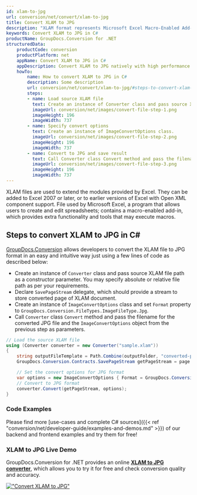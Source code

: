 ```yaml
---
id: xlam-to-jpg
url: conversion/net/convert/xlam-to-jpg
title: Convert XLAM to JPG
description: "XLAM format represents Microsoft Excel Macro-Enabled Add-In with .xlam extension. Learn how to convert XLAM to JPG file programmatically in C# language using GroupDocs.Conversion for .NET library."
keywords: Convert XLAM to JPG in C#
productName: GroupDocs.Conversion for .NET
structuredData:
    productCode: conversion
    productPlatform: net
    appName: Convert XLAM to JPG in C#
    appDescription: Convert XLAM to JPG natively with high performance using C# language and server side GroupDocs.Conversion for .NET APIs, without the use of any software like Microsoft or Open Office.
    howTo:
        name: How to convert XLAM to JPG in C# 
        description: Some description
        url: conversion/net/convert/xlam-to-jpg/#steps-to-convert-xlam-to-jpg-in-c
        steps:
        - name: Load source XLAM file 
          text: Create an instance of Converter class and pass source XLAM file path as a constructor parameter. You may specify absolute or relative file path as per your requirements. 
          imageUrl: conversion/net/images/convert-file-step-1.png
          imageHeight: 196
          imageWidth: 737
        - name: Specify convert options 
          text: Create an instance of ImageConvertOptions class.
          imageUrl: conversion/net/images/convert-file-step-2.png
          imageHeight: 196
          imageWidth: 737
        - name: Convert to JPG and save result 
          text: Call Converter class Convert method and pass the filename for the converted HTML file and the ImageConvertOptions object from the previous step as parameters.
          imageUrl: conversion/net/images/convert-file-step-3.png
          imageHeight: 196
          imageWidth: 737
---
```


XLAM files are used to extend the modules provided by Excel. They can be added to Excel 2007 or later, or to earlier versions of Excel with Open XML component support. File used by Microsoft Excel, a program that allows users to create and edit spreadsheets; contains a macro-enabled add-in, which provides extra functionality and tools that may execute macros.

## Steps to convert XLAM to JPG in C#

[GroupDocs.Conversion](https://products.groupdocs.com/conversion/net) allows developers to convert the XLAM file to JPG format in an easy and intuitive way just using a few lines of code as described below:

* Create an instance of `Converter` class and pass source XLAM file path as a constructor parameter. You may specify absolute or relative file path as per your requirements. 
* Declare `SavePageStream` delegate, which should provide a stream to store converted page of XLAM document.
* Create an instance of `ImageConvertOptions` class and set `Format` property to `GroupDocs.Conversion.FileTypes.ImageFileType.Jpg`.
* Call `Converter` class `Convert` method and pass the filename for the converted JPG file and the `ImageConvertOptions` object from the previous step as parameters.

```csharp
// Load the source XLAM file
using (Converter converter = new Converter("sample.xlam"))
{
    string outputFileTemplate = Path.Combine(outputFolder, "converted-page-{0}.jpg");
    GroupDocs.Conversion.Contracts.SavePageStream getPageStream = page => new FileStream(string.Format(outputFileTemplate, page), FileMode.Create);

    // Set the convert options for JPG format
    var options = new ImageConvertOptions { Format = GroupDocs.Conversion.FileTypes.ImageFileType.Jpg };   
    // Convert to JPG format
    converter.Convert(getPageStream, options);
}
```

### Code Examples

Please find more [use-cases and complete C# sources]({{< ref "conversion/net/developer-guide/examples-and-demos.md" >}}) of our backend and frontend examples and try them for free!

### XLAM to JPG Live Demo

GroupDocs.Conversion for .NET provides an online [**XLAM to JPG converter**](https://products.groupdocs.app/conversion/xlam-to-jpg), which allows you to try it for free and check conversion quality and accuracy.

[!["Convert XLAM to JPG"](conversion/net/images/convert-to-jpg/convert-xlam-to-jpg.png)](https://products.groupdocs.app/conversion/xlam-to-jpg)